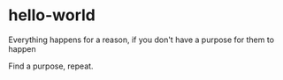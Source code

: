 # hello-world
Everything happens for a reason, if you don't have a purpose for them to happen

Find a purpose, repeat.
